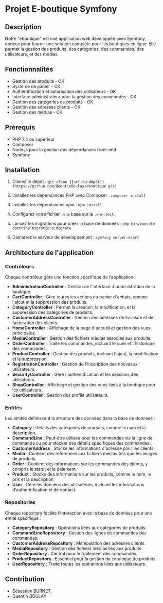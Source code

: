 # Projet E-boutique Symfony

## Description
Notre "eboutique" est une application web développée avec Symfony, conçue pour fournir une solution complète pour les boutiques en ligne. Elle permet la gestion des produits, des catégories, des commandes, des utilisateurs, et des médias.

## Fonctionnalités
- Gestion des produits - OK
- Système de panier - OK
- Authentification et autorisation des utilisateurs - OK
- Interface administrateur pour la gestion des commandes - OK
- Gestion des catégories de produits - OK
- Gestion des adresses clients - OK
- Gestion des médias - OK

## Prérequis
- PHP 7.4 ou supérieur
- Composer
- Node.js pour la gestion des dépendances front-end
- Symfony

## Installation

1. Clonez le dépôt :
`git clone [[url-du-dépôt]](https://github.com/QuentinBoulay/eboutique.git)`

2. Installez les dépendances PHP avec Composer :
`composer install`

3. Installez les dépendances npm :
`npm install`

4. Configurez votre fichier `.env` basé sur le `.env.test`.

5. Lancez les migrations pour créer la base de données :
`php bin/console doctrine:migrations:migrate`

6. Démarrez le serveur de développement :
`symfony server:start`

## Architecture de l'application

### Contrôleurs
Chaque contrôleur gère une fonction spécifique de l'application :
- **AdministrationController** : Gestion de l'interface d'administration de la boutique.
- **CartController** : Gère toutes les actions du panier d'achats, comme l'ajout et la suppression des produits.
- **CategoryController** : Permet la création, la modification, et la suppression des catégories de produits.
- **CustomerAddressController** : Gestion des adresses de livraison et de facturation des clients.
- **HomeController** : Affichage de la page d'accueil et gestion des vues principales.
- **MediaController** : Gestion des fichiers médias associés aux produits.
- **OrderController** : Traite les commandes, incluant le suivi et l'historique des commandes.
- **ProductController** : Gestion des produits, incluant l'ajout, la modification et la suppression.
- **RegistrationController** : Gestion de l'inscription des nouveaux utilisateurs.
- **SecurityController** : Gère l'authentification et les sessions des utilisateurs.
- **ShopController** : Affichage et gestion des vues liées à la boutique pour les utilisateurs.
- **UserController** : Gestion des profils utilisateurs.

### Entités
Les entités définissent la structure des données dans la base de données :
- **Category** : Détails des catégories de produits, comme le nom et la description.
- **CommandLine** : Peut-être utilisée pour les commandes via la ligne de commande ou pour stocker des détails spécifiques des commandes.
- **CustomerAddress** : Stocke les informations d'adresse pour les clients.
- **Media** : Contient des références aux fichiers médias tels que les images de produits.
- **Order** : Contient des informations sur les commandes des clients, y compris le statut et le paiement.
- **Product** : Stocke des informations sur les produits, comme le nom, le prix et la description.
- **User** : Gère les données des utilisateurs, incluant les informations d'authentification et de contact.

### Repositories
Chaque repository facilite l'interaction avec la base de données pour une entité spécifique :
- **CategoryRepository** : Opérations liées aux catégories de produits.
- **CommandLineRepository** : Gestion des lignes de commandes des commandes.
- **CustomerAddressRepository** : Manipulation des adresses clients.
- **MediaRepository** : Gestion des fichiers médias liés aux produits.
- **OrderRepository** : Central pour le traitement des commandes.
- **ProductRepository** : Essentiel pour la gestion du catalogue de produits.
- **UserRepository** : Traite toutes les opérations liées aux utilisateurs.

## Contribution

- Sébastien BURNET,
- Quentin BOULAY
